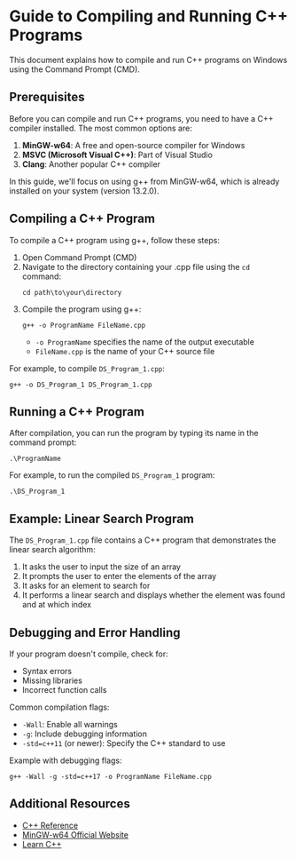 # Guide to Compiling and Running C++ Programs

This document explains how to compile and run C++ programs on Windows using the Command Prompt (CMD).

## Prerequisites

Before you can compile and run C++ programs, you need to have a C++ compiler installed. The most common options are:

1. **MinGW-w64**: A free and open-source compiler for Windows
2. **MSVC (Microsoft Visual C++)**: Part of Visual Studio
3. **Clang**: Another popular C++ compiler

In this guide, we'll focus on using g++ from MinGW-w64, which is already installed on your system (version 13.2.0).

## Compiling a C++ Program

To compile a C++ program using g++, follow these steps:

1. Open Command Prompt (CMD)
2. Navigate to the directory containing your .cpp file using the `cd` command:
   ```
   cd path\to\your\directory
   ```
3. Compile the program using g++:
   ```
   g++ -o ProgramName FileName.cpp
   ```
   - `-o ProgramName` specifies the name of the output executable
   - `FileName.cpp` is the name of your C++ source file

For example, to compile `DS_Program_1.cpp`:
```
g++ -o DS_Program_1 DS_Program_1.cpp
```

## Running a C++ Program

After compilation, you can run the program by typing its name in the command prompt:

```
.\ProgramName
```

For example, to run the compiled `DS_Program_1` program:
```
.\DS_Program_1
```

## Example: Linear Search Program

The `DS_Program_1.cpp` file contains a C++ program that demonstrates the linear search algorithm:

1. It asks the user to input the size of an array
2. It prompts the user to enter the elements of the array
3. It asks for an element to search for
4. It performs a linear search and displays whether the element was found and at which index

## Debugging and Error Handling

If your program doesn't compile, check for:
- Syntax errors
- Missing libraries
- Incorrect function calls

Common compilation flags:
- `-Wall`: Enable all warnings
- `-g`: Include debugging information
- `-std=c++11` (or newer): Specify the C++ standard to use

Example with debugging flags:
```
g++ -Wall -g -std=c++17 -o ProgramName FileName.cpp
```

## Additional Resources

- [C++ Reference](https://en.cppreference.com/w/)
- [MinGW-w64 Official Website](https://www.mingw-w64.org/)
- [Learn C++](https://www.learncpp.com/)
